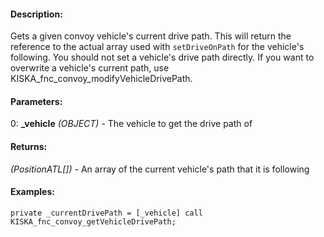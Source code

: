 #### Description:
Gets a given convoy vehicle's current drive path. This will return the reference to the actual array used with `setDriveOnPath` for the vehicle's following. You should not set a vehicle's drive path directly. If you want to overwrite a vehicle's current path, use KISKA_fnc_convoy_modifyVehicleDrivePath.

#### Parameters:
0: **_vehicle** *(OBJECT)* - The vehicle to get the drive path of

#### Returns:
*(PositionATL[])* - An array of the current vehicle's path that it is following

#### Examples:
```sqf
private _currentDrivePath = [_vehicle] call KISKA_fnc_convoy_getVehicleDrivePath;
```

